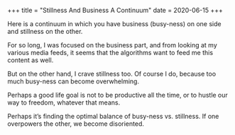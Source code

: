 +++
title = "Stillness And Business A Continuum"
date = 2020-06-15
+++

Here is a continuum in which you have business (busy-ness) on one side and stillness on the other.

For so long, I was focused on the business part, and from looking at my various media feeds, it seems that the algorithms want to feed me this content as well.

But on the other hand, I crave stillness too. Of course I do, because too much busy-ness can become overwhelming.

Perhaps a good life goal is not to be productive all the time, or to hustle our way to freedom, whatever that means.

Perhaps it’s finding the optimal balance of busy-ness vs. stillness. If one overpowers the other, we become disoriented.